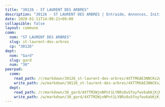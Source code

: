 ```yaml
---
title: "30126 - ST LAURENT DES ARBRES"
description: "30126 - ST LAURENT DES ARBRES | Entraide, Annonces, Initiatives"
date: 2020-01-11T14:09:21+09:00
collapsible: false
layout: commune
comm:
  nom: "ST LAURENT DES ARBRES"
  slug: st-laurent-des-arbres
  cp: "30126"
dept:
  nom: "Gard"
  slug: gard
  num: "30"
peerpad:
  comm:
    read_path: /r/markdown/30126_st-laurent-des-arbres/4XTTMGAE3NNCKs2dqhDYJRBjzJV3KcfBK5Ab7hdyAytZKoNR7
    write_path: /w/markdown/30126_st-laurent-des-arbres/4XTTMGAE3NNCKs2dqhDYJRBjzJV3KcfBK5Ab7hdyAytZKoNR7-K3TgUJ2cZga5VJYmaqQZ76U3oFcmSQQfKFciRtkJDY9yrquhgLpsYU7CLF1vdFeVfuQQz8WQdEBjbgavCoCUK57f5yvcCMPP2pKneZ9m6Aq7errB3Pg3BK66sU6wnGsh5oE136XB
  dept:
    read_path: /r/markdown/30_gard/4XTTM2WjnNPnt1LYBRz8uSfoyfwv6abKjKjNdBGxuvymmgvkj
    write_path: /w/markdown/30_gard/4XTTM2WjnNPnt1LYBRz8uSfoyfwv6abKjKjNdBGxuvymmgvkj-K3TgUpCvFefN2LRJ7huXqVovWWqmjJgEMWkVs9s4fhfrGjyZZK9z4gxyddycCKs6S9BWFUcJqqZYCKuxj79SWNiGiob7Xchr25rMmkVQhAFrAwBxAqY3T99GTsQfKxLrXrnx3pGK
---
```


